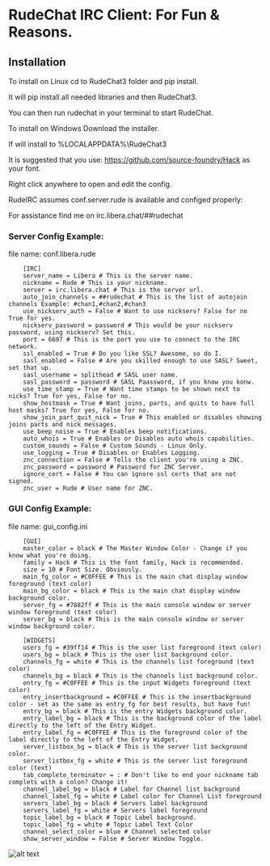# RudeChat IRC Client: For Fun & Reasons.
## Installation    
To install on Linux cd to RudeChat3 folder and pip install.

It will pip install all needed libraries and then RudeChat3. 

You can then run rudechat in your terminal to start RudeChat.

To install on Windows Download the installer.

If will install to %LOCALAPPDATA%\RudeChat3

It is suggested that you use: https://github.com/source-foundry/Hack as your font.
        
Right click anywhere to open and edit the config.
        
RudeIRC assumes conf.server.rude is available and configed properly:

For assistance find me on irc.libera.chat/##rudechat

### Server Config Example:

file name: conf.libera.rude

        [IRC]
        server_name = Libera # This is the server name. 
        nickname = Rude # This is your nickname.
        server = irc.libera.chat # This is the server url. 
        auto_join_channels = ##rudechat # This is the list of autojoin channels Example: #chan1,#chan2,#chan3
        use_nickserv_auth = False # Want to use nickserv? False for no True for yes.
        nickserv_password = password # This would be your nickserv password, using nickserv? Set this.
        port = 6697 # This is the port you use to connect to the IRC network. 
        ssl_enabled = True # Do you like SSL? Awesome, so do I. 
        sasl_enabled = False # Are you skilled enough to use SASL? Sweet, set that up. 
        sasl_username = splithead # SASL user name. 
        sasl_password = password # SASL Paassword, if you know you konw. 
        use_time_stamp = True # Want time stamps to be shown next to nicks? True for yes, False for no. 
        show_hostmask = True # Want joins, parts, and quits to have full host masks? True for yes, False for no. 
        show_join_part_quit_nick = True # This enabled or disables showing joins parts and nick messages. 
        use_beep_noise = True # Enables beep notifications. 
        auto_whois = True # Enables or Disables auto whois capabilities. 
        custom_sounds = False # Custom Sounds - Linux Only.
        use_logging = True # Disables or Enables Logging. 
        znc_connection = False # Tells the client you're using a ZNC. 
        znc_password = password # Password for ZNC Server. 
        ignore_cert = False # You can ignore ssl certs that are not signed. 
        znc_user = Rude # User name for ZNC. 

### GUI Config Example:

file name: gui_config.ini

        [GUI]
        master_color = black # The Master Window Color - Change if you know what you're doing. 
        family = Hack # This is the font family, Hack is recommended. 
        size = 10 # Font Size. Obviously. 
        main_fg_color = #C0FFEE # This is the main chat display window foreground (text color)
        main_bg_color = black # This is the main chat display window background color.
        server_fg = #7882ff # This is the main console window or server window foreground (text color)
        server_bg = black # This is the main console window or server window background color. 
        
        [WIDGETS]
        users_fg = #39ff14 # This is the user list foreground (text color)
        users_bg = black # This is the user list background color. 
        channels_fg = white # This is the channels list foreground (text color)
        channels_bg = black # This is the channels list background color. 
        entry_fg = #C0FFEE # This is the input Widgets foreground (text color)
        entry_insertbackground = #C0FFEE # This is the insertbackground color - set as the same as entry_fg for best results, but have fun!
        entry_bg = black # This is the entry Widgets background color. 
        entry_label_bg = black # This is the background color of the label directly to the left of the Entry Widget. 
        entry_label_fg = #C0FFEE # This is the foreground color of the label directly to the left of the Entry Widget.
        server_listbox_bg = black # This is the server list background color. 
        server_listbox_fg = white # This is the server list foreground color (text)
        tab_complete_terminator = : # Don't like to end your nickname tab complets with a colon? Change it!
        channel_label_bg = black # Label for Channel list background
        channel_label_fg = white # Label color for Channel List foreground
        servers_label_bg = black # Servers label background
        servers_label_fg = white # Servers label foreground 
        topic_label_bg = black # Topic Label background. 
        topic_label_fg = white # Topic Label Text Color
        channel_select_color = blue # Channel selected color
        show_server_window = False # Server Window Toggle. 

![alt text](https://i.imgur.com/2DmsET8.png)
